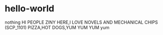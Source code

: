 # hello-world
nothing
HI PEOPLE
ZINY HERE,I LOVE NOVELS AND MECHANICAL CHIPS (SCP_1101) 
PIZZA,HOT DOGS,YUM YUM YUM
yum
